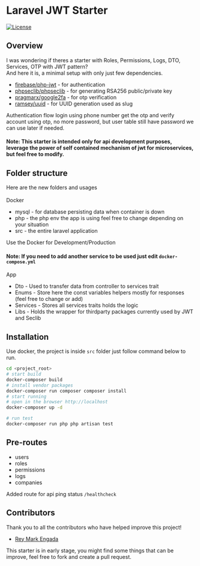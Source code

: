 # Laravel JWT Starter

[![License](https://img.shields.io/badge/license-GNU-blue.svg)](LICENSE)

## Overview

I was wondering if theres a starter with Roles, Permissions, Logs, DTO, Services, OTP with JWT pattern?   
And here it is, a minimal setup with only just few dependencies.

- [firebase/php-jwt](https://github.com/firebase/php-jwt) - for authentication
- [phpseclib/phpseclib](https://github.com/phpseclib/phpseclib) - for generating RSA256 public/private key
- [pragmarx/google2fa](https://github.com/antonioribeiro/google2fa) - for otp verification
- [ramsey/uuid](https://github.com/ramsey/uuid) - for UUID generation used as slug

Authentication flow login using phone number get the otp and verify account using otp, no more password, but user table still have password we can use later if needed.

#### Note: This starter is intended only for api development purposes, leverage the power of self contained mechanism of jwt for microservices, but feel free to modify.

## Folder structure
Here are the new folders and usages   
<br/>
Docker
- mysql - for database persisting data when container is down
- php - the php env the app is using feel free to change depending on your situation
- src - the entire laravel application   

Use the Docker for Development/Production

#### Note: If you need to add another service to be used just edit ```docker-compose.yml```

App
- Dto - Used to transfer data from controller to services trait
- Enums - Store here the const variables helpers mostly for responses (feel free to change or add)
- Services - Stores all services traits holds the logic
- Libs - Holds the wrapper for thirdparty packages currently used by JWT and Seclib

## Installation

Use docker, the project is inside ```src``` folder just follow command below to run.

```bash
cd <project_root>
# start build
docker-composer build
# install vendor packages
docker-composer run composer composer install
# start running
# open in the browser http://localhost
docker-composer up -d

# run test
docker-composer run php php artisan test
```

## Pre-routes
- users
- roles
- permissions
- logs
- companies

Added route for api ping status ```/healthcheck```

## Contributors

Thank you to all the contributors who have helped improve this project!

- [Rey Mark Engada](https://github.com/fgunz07)

This starter is in early stage, you might find some things that can be improve, feel free to fork and create a pull request.
